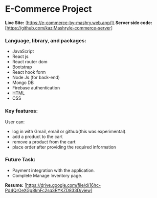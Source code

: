 # E-Commerce Project
**Live Site:** [https://e-commerce-by-mashry.web.app/]\
**Server side code:** [https://github.com/kaziMashry/e-commerce-server]

### Language, library, and packages:
- JavaScript
- React js
- React router dom
- Bootstrap
- React hook form
- Node Js (for back-end)
- Mongo DB
- Firebase authentication
- HTML
- CSS

### Key features:
User can:
- log in with Gmail, email or github(this was experimental).
- add a product to the cart 
- remove a product from the cart
- place order after providing the required information

### Future Task:
- Payment integration with the application.
- Complete Manage Inventory page.

**Resume:** [https://drive.google.com/file/d/16hc-Pd4QrOeXGg8khFc2sq3RYKZD833D/view]
